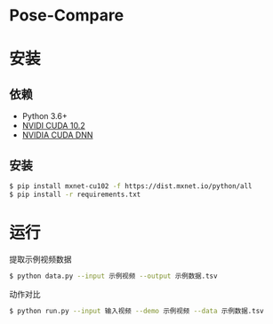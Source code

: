 # Pose-Compare

# 安装

## 依赖
- Python 3.6+
- [NVIDI CUDA 10.2](https://developer.nvidia.com/cuda-downloads)
- [NVIDIA CUDA DNN](https://docs.nvidia.com/deeplearning/sdk/cudnn-install/index.html)
  
## 安装
```sh
$ pip install mxnet-cu102 -f https://dist.mxnet.io/python/all
$ pip install -r requirements.txt
```

# 运行

提取示例视频数据

```sh
$ python data.py --input 示例视频 --output 示例数据.tsv
```

动作对比
```sh
$ python run.py --input 输入视频 --demo 示例视频 --data 示例数据.tsv